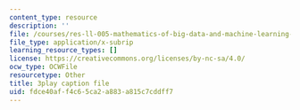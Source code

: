 ```yaml
---
content_type: resource
description: ''
file: /courses/res-ll-005-mathematics-of-big-data-and-machine-learning-january-iap-2020/fdce40aff4c65ca2a883a815c7cddff7_KXJVqsbh_4Y.vtt
file_type: application/x-subrip
learning_resource_types: []
license: https://creativecommons.org/licenses/by-nc-sa/4.0/
ocw_type: OCWFile
resourcetype: Other
title: 3play caption file
uid: fdce40af-f4c6-5ca2-a883-a815c7cddff7
---
```


